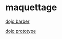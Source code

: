 # maquettage

[dojo barber](https://www.figma.com/file/ztajefIO1pSZl4KSgdpS7D/Dojobarbier?node-id=0%3A1)


[dojo prototype](https://www.figma.com/proto/ztajefIO1pSZl4KSgdpS7D/Dojobarbier?node-id=5%3A42&scaling=scale-down)
